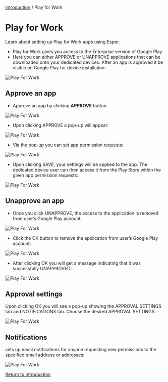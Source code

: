 [Introduction](../index.html) / Play for Work

# Play for Work

Learn about setting up Play for Work apps using Esper.

*   Play for Work gives you access to the Enterprise version of Google Play.
*   Here you can either APPROVE or UNAPPROVE applications that can be downloaded onto your dedicated devices. After an app is approved it be visible on Google Play for device installation:

![Play For Work](https://documentation-media.s3.amazonaws.com/images/1_PW.width-800.png?AWSAccessKeyId=AKIAJHOTEM5S4GAN2SGA)

## Approve an app

* Approve an app by clicking **APPROVE** button.

![Play For Work](https://documentation-media.s3.amazonaws.com/images/2_PW.width-800.png?AWSAccessKeyId=AKIAJHOTEM5S4GAN2SGA)

*   Upon clicking APPROVE a pop-up will appear:

![Play For Work](https://documentation-media.s3.amazonaws.com/images/3_PW.width-800.png?AWSAccessKeyId=AKIAJHOTEM5S4GAN2SGA)

*   Via the pop-up you can set app permission requests:

![Play For Work](https://documentation-media.s3.amazonaws.com/images/4_PW.width-800.png?AWSAccessKeyId=AKIAJHOTEM5S4GAN2SGA)

*   Upon clicking SAVE, your settings will be applied to the app. The dedicated device user can then access it from the Play Store within the given app permission requests:

![Play For Work](https://documentation-media.s3.amazonaws.com/images/5_PW.width-800.png?AWSAccessKeyId=AKIAJHOTEM5S4GAN2SGA)

## Unapprove an app
*   Once you click UNAPPROVE, the access to the application is removed from user’s Google Play account:

![Play For Work](https://documentation-media.s3.amazonaws.com/images/5_PW.width-800.png?AWSAccessKeyId=AKIAJHOTEM5S4GAN2SGA)

*   Click the OK button to remove the application from user’s Google Play account:

![Play For Work](https://documentation-media.s3.amazonaws.com/images/6_PW.width-800.png?AWSAccessKeyId=AKIAJHOTEM5S4GAN2SGA)

*   After clicking OK you will get a message indicating that it was successfully UNAPPROVED:

![Play For Work](https://documentation-media.s3.amazonaws.com/images/7_PW.width-800.png?AWSAccessKeyId=AKIAJHOTEM5S4GAN2SGA)

## Approval settings
   Upon clicking OK you will see a pop-up showing the APPROVAL SETTINGS tab and NOTIFICATIONS tab. Choose the desired APPROVAL SETTINGS:

![Play For Work](https://documentation-media.s3.amazonaws.com/images/4_PW.width-800.png?AWSAccessKeyId=AKIAJHOTEM5S4GAN2SGA)

##   Notifications 
sets up email notifications for anyone requesting new permissions to the specified email address or addresses:

![Play For Work](https://documentation-media.s3.amazonaws.com/images/9_PW.width-800.png?AWSAccessKeyId=AKIAJHOTEM5S4GAN2SGA)

[Return to Introduction](../index.md)

